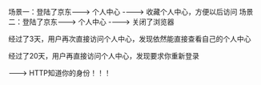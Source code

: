 场景一：登陆了京东---> 个人中心 ----> 收藏个人中心，方便以后访问
场景二：登陆了京东---> 个人中心 ----> 关闭了浏览器

经过了3天，用户再次直接访问个人中心，发现依然能直接查看自己的个人中心

经过了20天，用户再直接访问个人中心，发现要求你重新登录

--->  HTTP知道你的身份！！！